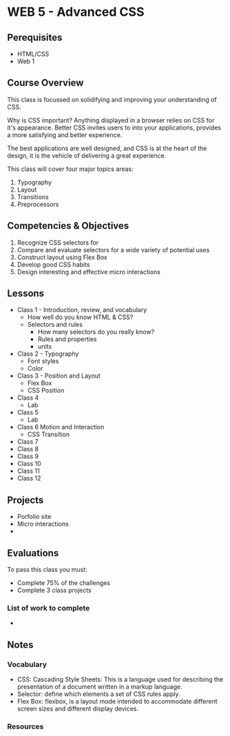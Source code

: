 # WEB 5 - Advanced CSS

## Perequisites 

- HTML/CSS
- Web 1

## Course Overview

This class is focussed on solidifying and improving your 
understanding of CSS.

Why is CSS important? Anything displayed in a browser relies
on CSS for it's appearance. Better CSS invites users to 
into your applications, provides a more satisfying and 
better experience. 

The best applications are well designed, and CSS is at the 
heart of the design, it is the vehicle of delivering a
great experience. 

This class will cover four major topics areas: 

1. Typography
1. Layout
1. Transitions
1. Preprocessors

## Competencies & Objectives 

1. Recognize CSS selectors for 
1. Compare and evaluate selectors for a wide variety of 
potential uses
1. Construct layout using Flex Box
1. Develop good CSS habits
1. Design interesting and effective micro interactions

## Lessons

- Class 1 - Introduction, review, and vocabulary
  - How well do you know HTML & CSS?
  - Selectors and rules
    - How many selectors do you really know? 
    - Rules and properties
    - units
- Class 2 - Typography 
  - Font styles 
  - Color 
- Class 3 - Position and Layout
  - Flex Box
  - CSS Position
- Class 4 
  - Lab
- Class 5 
  - Lab
- Class 6 Motion and Interaction
  - CSS Transition
- Class 7 
- Class 8 
- Class 9
- Class 10 
- Class 11
- Class 12

## Projects 

- Porfolio site
- Micro interactions
- 

## Evaluations

To pass this class you must:

- Complete 75% of the challenges
- Complete 3 class projects 

### List of work to complete

- 

## Notes 



### Vocabulary

- CSS: Cascading Style Sheets: This is a language 
used for describing the presentation of a document 
written in a markup language.
- Selector: define which elements a set of CSS rules 
apply.
- Flex Box: flexbox, is a layout mode intended to 
accommodate different screen sizes and different 
display devices.

### Resources


